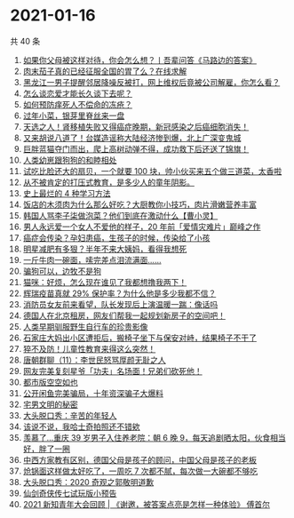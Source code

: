 # 2021-01-16

共 40 条

<!-- BEGIN -->
<!-- 最后更新时间 Sat Jan 16 2021 23:21:32 GMT+0800 (CST) -->

1. [如果你父母被这样对待，你会怎么想？丨吾辈问答《马路边的答案》](https://www.zhihu.com/zvideo/1333167251160137728)
2. [肉末茄子真的已经征服全国的胃了么？在线求解](https://www.zhihu.com/zvideo/1333477650074517504)
3. [黑龙江一男子提醒邻居降噪反被打，网上维权后竟被公司解雇，你怎么看？](https://www.zhihu.com/zvideo/1333421051322187776)
4. [怎么谈恋爱才能长久谈下去呢？](https://www.zhihu.com/zvideo/1333855641099030528)
5. [如何预防痒死人不偿命的冻疮？](https://www.zhihu.com/zvideo/1333876836020310016)
6. [过年小菜，银芽里脊丝来一盘](https://www.zhihu.com/zvideo/1333856669038583808)
7. [天选之人！肾移植失败又得癌症晚期，新冠感染之后癌细胞消失！](https://www.zhihu.com/zvideo/1333842934433406976)
8. [又来胡说八道了！台媒造谣称大陆经济惨到爆，北上广深变鬼城](https://www.zhihu.com/zvideo/1333725183580934144)
9. [巨胖蓝猫夺门而出，爬上高树动弹不得，成功救下后还送了锦旗！](https://www.zhihu.com/zvideo/1333805859928178688)
10. [人类幼崽跟狗狗的和睦相处](https://www.zhihu.com/zvideo/1333869428048355328)
11. [试吃比脸还大的扇贝，一个就要 100
    块，帅小伙买来五个做三道菜，太香啦](https://www.zhihu.com/zvideo/1333742373037977600)
12. [从不被肯定的打压式教育，是多少人的童年阴影。](https://www.zhihu.com/zvideo/1333793206086283264)
13. [史上最烂的 4 种学习方法](https://www.zhihu.com/zvideo/1332369413563953152)
14. [饭店的木须肉为什么那么好吃？大厨教你小技巧，肉片滑嫩营养丰富](https://www.zhihu.com/zvideo/1333734905943957504)
15. [韩国人骂李子柒做泡菜？他们到底在激动什么【曹小灵】](https://www.zhihu.com/zvideo/1333872963620868096)
16. [男人永远爱一个女人不爱他的样子，20
    年前「爱情灾难片」巅峰之作](https://www.zhihu.com/zvideo/1332616900527390720)
17. [癌症会传染？孕妇患癌，生孩子的时候，传染给了小孩](https://www.zhihu.com/zvideo/1333721695895920640)
18. [明星减肥有多狠？半年不来大姨妈，看得我想死](https://www.zhihu.com/zvideo/1333483421562798080)
19. [一斤牛肉一碗面，嗦完差点泪流满面……](https://www.zhihu.com/zvideo/1333499434429009920)
20. [骗狗可以，边牧不是狗](https://www.zhihu.com/zvideo/1333461403441471488)
21. [猫咪：好烦，怎么现在谁见了我都想撸我两下！](https://www.zhihu.com/zvideo/1333791325326585856)
22. [辉瑞疫苗真就 29%
    保护率？为什么他是多少我都不信？](https://www.zhihu.com/zvideo/1333757938562101248)
23. [消防员女友前来看望，队长发现后上演温暖一踹：像话吗](https://www.zhihu.com/zvideo/1333510221642133504)
24. [德国人在北京租房，网友们帮我一起规划新房子的空间吧！](https://www.zhihu.com/zvideo/1333542911888310272)
25. [人类早期驯服野生自行车的珍贵影像](https://www.zhihu.com/zvideo/1333746473168052224)
26. [石家庄大妈出小区遭拒后，搬椅子坐下与保安对峙，结果椅子不干了](https://www.zhihu.com/zvideo/1333428274655916032)
27. [猝不及防！儿童性教育来得这么突然！](https://www.zhihu.com/zvideo/1333169389848772608)
28. [唐朝群聊（11）：李世民怒骂厚颜无耻之人](https://www.zhihu.com/zvideo/1333487991877050368)
29. [网友完美复刻星爷「功夫」名场面！兄弟们砍死他！](https://www.zhihu.com/zvideo/1333471587677765632)
30. [都市版空空如也](https://www.zhihu.com/zvideo/1333366347199971328)
31. [公开闲鱼完美骗局，十年资深骗子大爆料](https://www.zhihu.com/zvideo/1333069073555361792)
32. [宅男文明的秘密](https://www.zhihu.com/zvideo/1333370205481521152)
33. [大头脱口秀：辛苦的年轻人](https://www.zhihu.com/zvideo/1333369342189084672)
34. [该说不说，我哈士奇拍照还不错欸](https://www.zhihu.com/zvideo/1333364632917368832)
35. [羡慕了…重庆 39 岁男子入住养老院：朝 6 晚
    9，每天追剧晒太阳，伙食相当好，胖了一圈](https://www.zhihu.com/zvideo/1333167116058021888)
36. [中西方家教有区别，德国父母是孩子的顾问，中国父母是孩子的老板](https://www.zhihu.com/zvideo/1333171904132751360)
37. [炝锅面这样做太好吃了，一周吃 7
    次都不腻，每次做一大碗都不够吃](https://www.zhihu.com/zvideo/1333373375783989248)
38. [大头脱口秀：2020 奇观之郭敬明道歉](https://www.zhihu.com/zvideo/1333369467313811456)
39. [仙剑奇侠传七试玩版小预告](https://www.zhihu.com/zvideo/1333455566472167424)
40. [2021 新知青年大会回顾 | 《谢邀，被答案点亮是怎样一种体验》
    傅首尔](https://www.zhihu.com/zvideo/1332759877870182400)

<!-- END -->
